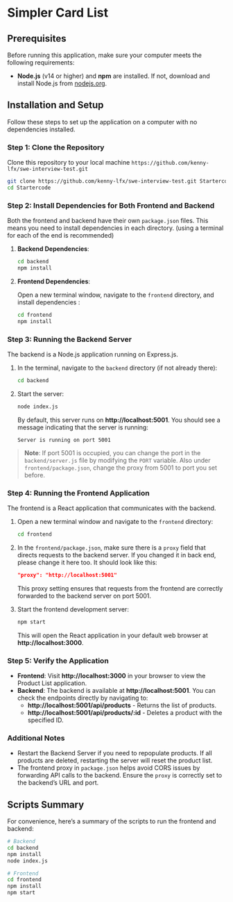 # Simpler Card List

## Prerequisites

Before running this application, make sure your computer meets the following requirements:

- **Node.js** (v14 or higher) and **npm** are installed. If not, download and install Node.js from [nodejs.org](https://nodejs.org/).

## Installation and Setup

Follow these steps to set up the application on a computer with no dependencies installed.

### Step 1: Clone the Repository

Clone this repository to your local machine `https://github.com/kenny-lfx/swe-interview-test.git` 


```bash
git clone https://github.com/kenny-lfx/swe-interview-test.git Startercode
cd Startercode
```

### Step 2: Install Dependencies for Both Frontend and Backend

Both the frontend and backend have their own `package.json` files. This means you need to install dependencies in each directory. (using a terminal for each of the end is recommended)

1. **Backend Dependencies**:

    ```bash
    cd backend
    npm install
    ```

2. **Frontend Dependencies**:

    Open a new terminal window, navigate to the `frontend` directory, and install dependencies :

    ```bash
    cd frontend
    npm install
    ```

### Step 3: Running the Backend Server

The backend is a Node.js application running on Express.js.

1. In the terminal, navigate to the `backend` directory (if not already there):

   ```bash
   cd backend
   ```

2. Start the server:

   ```bash
   node index.js
   ```

   By default, this server runs on **http://localhost:5001**. You should see a message indicating that the server is running:

   ```
   Server is running on port 5001
   ```

> **Note**: If port 5001 is occupied, you can change the port in the `backend/server.js` file by modifying the `PORT` variable. Also under `frontend/package.json`, change the proxy from 5001 to port you set before.

### Step 4: Running the Frontend Application

The frontend is a React application that communicates with the backend.

1. Open a new terminal window and navigate to the `frontend` directory:

   ```bash
   cd frontend
   ```

2. In the `frontend/package.json`, make sure there is a `proxy` field that directs requests to the backend server. If you changed it in back end, please change it here too. It should look like this:

   ```json
   "proxy": "http://localhost:5001"
   ```

   This proxy setting ensures that requests from the frontend are correctly forwarded to the backend server on port 5001.

3. Start the frontend development server:

   ```bash
   npm start
   ```

   This will open the React application in your default web browser at **http://localhost:3000**.

### Step 5: Verify the Application

- **Frontend**: Visit **http://localhost:3000** in your browser to view the Product List application.
- **Backend**: The backend is available at **http://localhost:5001**. You can check the endpoints directly by navigating to:
  - **http://localhost:5001/api/products** - Returns the list of products.
  - **http://localhost:5001/api/products/:id** - Deletes a product with the specified ID.

### Additional Notes

- Restart the Backend Server if you need to repopulate products. If all products are deleted, restarting the server will reset the product list.
- The frontend proxy in `package.json` helps avoid CORS issues by forwarding API calls to the backend. Ensure the `proxy` is correctly set to the backend’s URL and port.

## Scripts Summary

For convenience, here’s a summary of the scripts to run the frontend and backend:

```bash
# Backend
cd backend
npm install
node index.js

# Frontend
cd frontend
npm install
npm start
```
